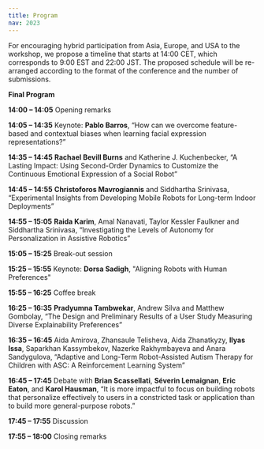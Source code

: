 ```yaml
---
title: Program
nav: 2023
---
```


For encouraging hybrid participation from Asia, Europe, and USA to the workshop, we propose a timeline that starts at 14:00 CET, which corresponds to 9:00 EST and 22:00 JST. The proposed schedule will be re-arranged according to the format of the conference and the number of submissions.


**Final Program**

**14:00 – 14:05** Opening remarks

**14:05 – 14:35** Keynote: **Pablo Barros**, “How can we overcome feature-based and contextual biases when learning facial expression representations?”

**14:35 – 14:45** **Rachael Bevill Burns** and Katherine J. Kuchenbecker, “A Lasting Impact: Using Second-Order Dynamics to Customize the Continuous Emotional Expression of a Social Robot”

**14:45 – 14:55** **Christoforos Mavrogiannis** and Siddhartha Srinivasa, “Experimental Insights from Developing Mobile Robots for Long-term Indoor Deployments”

**14:55 – 15:05** **Raida Karim**, Amal Nanavati, Taylor Kessler Faulkner and Siddhartha Srinivasa, “Investigating the Levels of Autonomy for Personalization in Assistive Robotics”

**15:05 – 15:25** Break-out session

**15:25 – 15:55** Keynote: **Dorsa Sadigh**, "Aligning Robots with Human Preferences"

**15:55 – 16:25** Coffee break

**16:25 – 16:35** **Pradyumna Tambwekar**, Andrew Silva and Matthew Gombolay, “The Design and Preliminary Results of a User Study Measuring Diverse Explainability
Preferences”

**16:35 – 16:45** Aida Amirova, Zhansaule Telisheva, Aida Zhanatkyzy, **Ilyas Issa**, Saparkhan Kassymbekov, Nazerke Rakhymbayeva and Anara Sandygulova, “Adaptive and Long-Term Robot-Assisted Autism Therapy for Children with ASC: A Reinforcement Learning System”

**16:45 – 17:45** Debate with **Brian Scassellati**, **Séverin Lemaignan**, **Eric Eaton**, and **Karol Hausman**, “It is more impactful to focus on building robots that personalize effectively to users in a constricted task or application than to build more general-purpose robots.”

**17:45 – 17:55** Discussion

**17:55 – 18:00** Closing remarks



<!--
14:00 – 14:05 Opening remarks

14:05 – 14:35 Keynote: Pablo Barros, “How can we overcome feature-based and contextual biases when learning facial expression representations?”

14:35 – 14:45 Rachael Bevill Burns and Katherine J. Kuchenbecker, “A Lasting Impact: Using Second-Order Dynamics to Customize the Continuous Emotional Expression of a Social Robot”

14:45 – 14:55 Christoforos Mavrogiannis and Siddhartha Srinivasa, “Experimental Insights from Developing Mobile Robots for Long-term Indoor Deployments”

14:55 – 15:05 Raida Karim, Amal Nanavati, Taylor Kessler Faulkner and Siddhartha Srinivasa, “Investigating the Levels of Autonomy for Personalization in Assistive Robotics”

15:05 – 15:25 Break-out session

15:25 – 16:55 Keynote: Dorsa Sadigh, “Aligning Robots with Human Preferences”

15:55 – 16:25 Coffee break

16:25 – 16:35 Pradyumna Tambwekar, Andrew Silva and Matthew Gombolay, “The Design and Preliminary Results of a User Study Measuring Diverse Explainability
Preferences”

16:35 – 16:45 Aida Amirova, Zhansaule Telisheva, Aida Zhanatkyzy, Ilyas Issa, Saparkhan Kassymbekov, Nazerke Rakhymbayeva and Anara Sandygulova, “Adaptive and Long-Term Robot-Assisted Autism Therapy for Children with ASC: A Reinforcement Learning System”

16:45 – 17:45 Debate with Brian Scassellati, Séverin Lemaignan, Eric Eaton, and Karol Hausman, “It is more impactful to focus on building robots that personalize effectively to users in a constricted task or application than to build more general-purpose robots.”

17:45 – 17:55 Discussion

17:55 – 18:00 Closing remarks

-->
